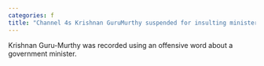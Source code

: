 ```yaml
---
categories: f
title: "Channel 4s Krishnan GuruMurthy suspended for insulting minister"
---
```

Krishnan Guru-Murthy was recorded using an offensive word about a government minister.